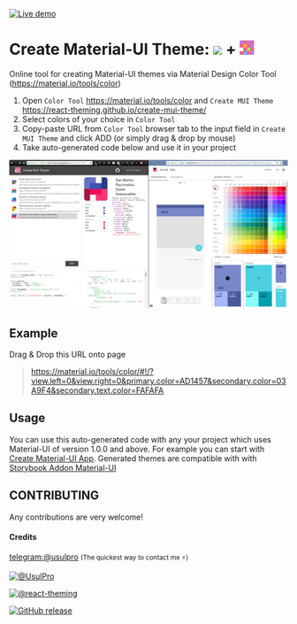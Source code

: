 
[![Live demo](https://img.shields.io/badge/Live%20Demo-gh--pages-brightgreen.svg)](https://react-theming.github.io/create-mui-theme/)

# Create Material-UI Theme: <img src="https://material-ui.com/static/images/material-ui-logo.svg" width="32"> + <img src="https://raw.githubusercontent.com/react-theming/readme/master/docs/OrgLogo.png" width="26">



Online tool for creating Material-UI themes via Material Design Color Tool (https://material.io/tools/color)

1. Open `Color Tool` https://material.io/tools/color and `Create MUI Theme` https://react-theming.github.io/create-mui-theme/
2. Select colors of your choice in `Color Tool`
3. Copy-paste URL from `Color Tool` browser tab to the input field in `Create MUI Theme` and click ADD (or simply drag & drop by mouse)
4. Take auto-generated code below and use it in your project

[![Demo1](/docs/screencast1.gif)](https://raw.githubusercontent.com/react-theming/create-mui-theme/master/docs/screencast1.gif)

## Example

Drag & Drop this URL onto page
>https://material.io/tools/color/#!/?view.left=0&view.right=0&primary.color=AD1457&secondary.color=03A9F4&secondary.text.color=FAFAFA

## Usage

You can use this auto-generated code with any your project which uses Material-UI of version 1.0.0 and above. For example you can start with [Create Material-UI App](https://github.com/react-theming/create-material-ui-app). Generated themes are compatible with with [Storybook Addon Material-UI](https://github.com/react-theming/storybook-addon-material-ui)

## CONTRIBUTING


Any contributions are very welcome!

#### Credits

[telegram:@usulpro](https://t.me/usulpro) <small>(The quickest way to contact me :zap:)</small>

[![@UsulPro](https://img.shields.io/badge/github-UsulPro-blue.svg)](https://github.com/UsulPro)

[![@react-theming](https://img.shields.io/badge/github-React%20Theming-red.svg)](https://github.com/react-theming)

[![GitHub release](https://img.shields.io/github/release/react-theming/create-mui-theme.svg)](https://github.com/react-theming/create-mui-theme)
